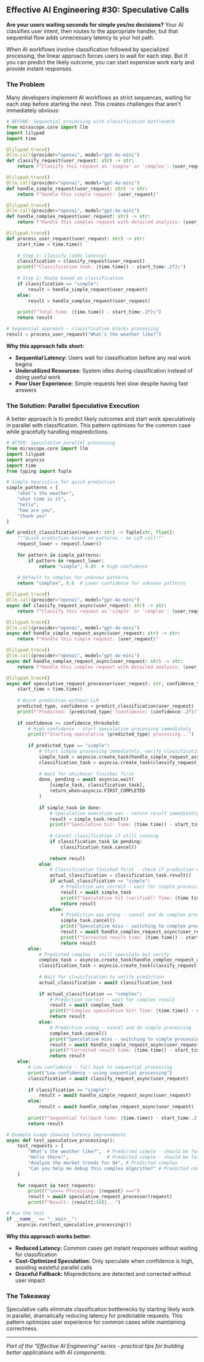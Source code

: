 ## Effective AI Engineering #30: Speculative Calls

**Are your users waiting seconds for simple yes/no decisions?** Your AI classifies user intent, then routes to the appropriate handler, but that sequential flow adds unnecessary latency to your hot path.

When AI workflows involve classification followed by specialized processing, the linear approach forces users to wait for each step. But if you can predict the likely outcome, you can start expensive work early and provide instant responses.

### The Problem

Many developers implement AI workflows as strict sequences, waiting for each step before starting the next. This creates challenges that aren't immediately obvious:

```python
# BEFORE: Sequential processing with classification bottleneck
from mirascope.core import llm
import lilypad
import time

@lilypad.trace()
@llm.call(provider="openai", model="gpt-4o-mini")
def classify_request(user_request: str) -> str:
    return f"Classify this request as 'simple' or 'complex': {user_request}"

@lilypad.trace()
@llm.call(provider="openai", model="gpt-4o-mini")
def handle_simple_request(user_request: str) -> str:
    return f"Handle this simple request: {user_request}"

@lilypad.trace()
@llm.call(provider="openai", model="gpt-4o-mini")
def handle_complex_request(user_request: str) -> str:
    return f"Handle this complex request with detailed analysis: {user_request}"

@lilypad.trace()
def process_user_request(user_request: str) -> str:
    start_time = time.time()
    
    # Step 1: Classify (adds latency)
    classification = classify_request(user_request)
    print(f"Classification took: {time.time() - start_time:.2f}s")
    
    # Step 2: Route based on classification
    if classification == "simple":
        result = handle_simple_request(user_request)
    else:
        result = handle_complex_request(user_request)
    
    print(f"Total time: {time.time() - start_time:.2f}s")
    return result

# Sequential approach - classification blocks processing
result = process_user_request("What's the weather like?")
```

**Why this approach falls short:**

- **Sequential Latency:** Users wait for classification before any real work begins
- **Underutilized Resources:** System idles during classification instead of doing useful work
- **Poor User Experience:** Simple requests feel slow despite having fast answers

### The Solution: Parallel Speculative Execution

A better approach is to predict likely outcomes and start work speculatively in parallel with classification. This pattern optimizes for the common case while gracefully handling mispredictions.

```python
# AFTER: Speculative parallel processing
from mirascope.core import llm
import lilypad
import asyncio
import time
from typing import Tuple

# Simple heuristics for quick prediction
simple_patterns = [
    "what's the weather",
    "what time is it",
    "hello",
    "how are you",
    "thank you"
]

def predict_classification(request: str) -> Tuple[str, float]:
    """Quick prediction based on patterns - no LLM call"""
    request_lower = request.lower()
    
    for pattern in simple_patterns:
        if pattern in request_lower:
            return "simple", 0.85  # High confidence
    
    # Default to complex for unknown patterns
    return "complex", 0.6  # Lower confidence for unknown patterns

@lilypad.trace()
@llm.call(provider="openai", model="gpt-4o-mini")
async def classify_request_async(user_request: str) -> str:
    return f"Classify this request as 'simple' or 'complex': {user_request}"

@lilypad.trace()
@llm.call(provider="openai", model="gpt-4o-mini")
async def handle_simple_request_async(user_request: str) -> str:
    return f"Handle this simple request: {user_request}"

@lilypad.trace()
@llm.call(provider="openai", model="gpt-4o-mini")
async def handle_complex_request_async(user_request: str) -> str:
    return f"Handle this complex request with detailed analysis: {user_request}"

@lilypad.trace()
async def speculative_request_processor(user_request: str, confidence_threshold: float = 0.8) -> str:
    start_time = time.time()
    
    # Quick prediction without LLM
    predicted_type, confidence = predict_classification(user_request)
    print(f"Predicted: {predicted_type} (confidence: {confidence:.2f})")
    
    if confidence >= confidence_threshold:
        # High confidence - start speculative processing immediately
        print(f"Starting speculative {predicted_type} processing...")
        
        if predicted_type == "simple":
            # Start simple processing immediately, verify classification in parallel
            simple_task = asyncio.create_task(handle_simple_request_async(user_request))
            classification_task = asyncio.create_task(classify_request_async(user_request))
            
            # Wait for whichever finishes first
            done, pending = await asyncio.wait(
                [simple_task, classification_task],
                return_when=asyncio.FIRST_COMPLETED
            )
            
            if simple_task in done:
                # Speculative execution won - return result immediately
                result = simple_task.result()
                print(f"Speculative hit! Time: {time.time() - start_time:.2f}s")
                
                # Cancel classification if still running
                if classification_task in pending:
                    classification_task.cancel()
                
                return result
            else:
                # Classification finished first - check if prediction was correct
                actual_classification = classification_task.result()
                if actual_classification == "simple":
                    # Prediction was correct - wait for simple processing
                    result = await simple_task
                    print(f"Speculative hit (verified)! Time: {time.time() - start_time:.2f}s")
                    return result
                else:
                    # Prediction was wrong - cancel and do complex processing
                    simple_task.cancel()
                    print("Speculative miss - switching to complex processing")
                    result = await handle_complex_request_async(user_request)
                    print(f"Corrected result time: {time.time() - start_time:.2f}s")
                    return result
        else:
            # Predicted complex - still speculate but verify
            complex_task = asyncio.create_task(handle_complex_request_async(user_request))
            classification_task = asyncio.create_task(classify_request_async(user_request))
            
            # Wait for classification to verify prediction
            actual_classification = await classification_task
            
            if actual_classification == "complex":
                # Prediction correct - wait for complex result
                result = await complex_task
                print(f"Complex speculative hit! Time: {time.time() - start_time:.2f}s")
                return result
            else:
                # Prediction wrong - cancel and do simple processing
                complex_task.cancel()
                print("Speculative miss - switching to simple processing")
                result = await handle_simple_request_async(user_request)
                print(f"Corrected result time: {time.time() - start_time:.2f}s")
                return result
    else:
        # Low confidence - fall back to sequential processing
        print("Low confidence - using sequential processing")
        classification = await classify_request_async(user_request)
        
        if classification == "simple":
            result = await handle_simple_request_async(user_request)
        else:
            result = await handle_complex_request_async(user_request)
        
        print(f"Sequential fallback time: {time.time() - start_time:.2f}s")
        return result

# Example usage showing latency improvements
async def test_speculative_processing():
    test_requests = [
        "What's the weather like?",  # Predicted simple - should be fast
        "Hello there!",              # Predicted simple - should be fast  
        "Analyze the market trends for Q4", # Predicted complex
        "Can you help me debug this complex algorithm?" # Predicted complex
    ]
    
    for request in test_requests:
        print(f"\n=== Processing: {request} ===")
        result = await speculative_request_processor(request)
        print(f"Result: {result[:50]}...")

# Run the test
if __name__ == "__main__":
    asyncio.run(test_speculative_processing())
```

**Why this approach works better:**

- **Reduced Latency:** Common cases get instant responses without waiting for classification
- **Cost-Optimized Speculation:** Only speculate when confidence is high, avoiding wasteful parallel calls
- **Graceful Fallback:** Mispredictions are detected and corrected without user impact

### The Takeaway

Speculative calls eliminate classification bottlenecks by starting likely work in parallel, dramatically reducing latency for predictable requests. This pattern optimizes user experience for common cases while maintaining correctness.

---
*Part of the "Effective AI Engineering" series - practical tips for building better applications with AI components.*